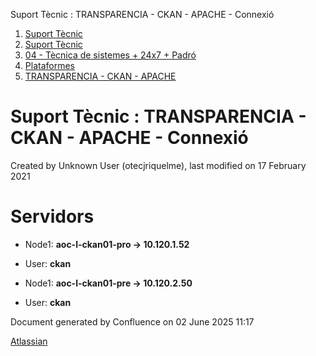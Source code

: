 Suport Tècnic : TRANSPARENCIA - CKAN - APACHE - Connexió  

1.  [Suport Tècnic](index.html)
2.  [Suport Tècnic](13893782.html)
3.  [04 - Tècnica de sistemes + 24x7 + Padró](26313202.html)
4.  [Plataformes](Plataformes_41520520.html)
5.  [TRANSPARENCIA - CKAN - APACHE](TRANSPARENCIA---CKAN---APACHE_41521508.html)

Suport Tècnic : TRANSPARENCIA - CKAN - APACHE - Connexió
========================================================

Created by Unknown User (otecjriquelme), last modified on 17 February 2021

Servidors 
==========

*   Node1: **aoc-l-ckan01-pro → 10.120.1.52**
    
*   User: **ckan**

*   Node1: **aoc-l-ckan01-pre → 10.120.2.50**
    
*   User: **ckan**

Document generated by Confluence on 02 June 2025 11:17

[Atlassian](http://www.atlassian.com/)